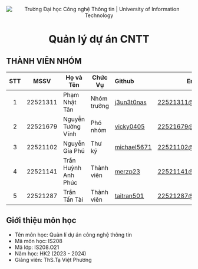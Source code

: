 <p align="center">
  <img src="https://i.imgur.com/WmMnSRt.png" alt="Trường Đại học Công nghệ Thông tin | University of Information Technology">
</p>

<h1 align="center"><b>Quản lý dự án CNTT</b></h>

## THÀNH VIÊN NHÓM
|STT| MSSV      | Họ và Tên             |Chức Vụ    | Github                                                  | Email                   |
|:-:|:---------:| ----------------------|-----------|:--------------------------------------------------------|:------------------------:
| 1 | 22521311  | Phạm Nhật Tân         |Nhóm trưởng|[j3un3t0nas](https://github.com/j3un3t0nas)              |22521311@gm.uit.edu.vn   |
| 2 | 22521679  | Nguyễn Tường Vĩnh     |Phó nhóm   |[vicky0405](https://github.com/vicky0405)                |22521679@gm.uit.edu.vn   |
| 3 | 22521102  | Nguyễn Gia Phú        |Thư ký     |[michael5671](https://github.com/michael5671)            |22521102@gm.uit.edu.vn   |
| 4 | 22521141  | Trần Huỳnh Anh Phúc   |Thành viên |[merzp23](https://github.com/merzp23)                    |22521141@gm.uit.edu.vn   |
| 5 | 22521287  | Trần Tấn Tài          |Thành viên |[taitran501](https://github.com/taitran501)              |22521287@gm.uit.edu.vn   |
## Giới thiệu môn học

- Tên môn học: Quản lí dự án công nghệ thông tin
- Mã môn học: IS208
- Mã lớp: IS208.O21
- Năm học: HK2 (2023 - 2024)
- Giảng viên: ThS.Tạ Việt Phương
